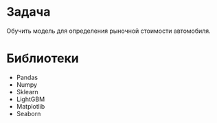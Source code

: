 # Задача
Обучить модель для определения рыночной стоимости автомобиля.
# Библиотеки
- Pandas
- Numpy
- Sklearn
- LightGBM
- Matplotlib
- Seaborn
